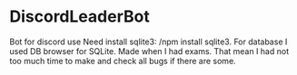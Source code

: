 # DiscordLeaderBot
Bot for discord use
Need install sqlite3: /npm install sqlite3.
For database I used DB browser for SQLite.
Made when I had exams. That mean I had not too much time to make and check all bugs if there are some.
